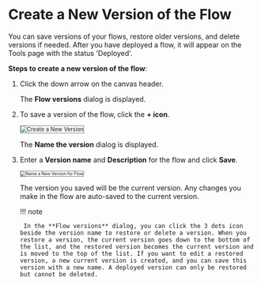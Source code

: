 # Create a New Version of the Flow

You can save versions of your flows, restore older versions, and delete versions if needed. After you have deployed a flow, it will appear on the Tools page with the status 'Deployed'.

**Steps to create a new version of the flow**:

1. Click the down arrow on the canvas header.

    The **Flow versions** dialog is displayed.

1. To save a version of the flow, click the **+ icon**.

    <img src="./../images/create-a-new-version.png" alt="Create a New Version" title="Create a New Version" style="border: 1px solid gray; zoom:80%;">

    The **Name the version** dialog is displayed.

1. Enter a **Version name** and **Description** for the flow and click **Save**.

    <img src="./../images/name-a-new-version-for-flow.png" alt="Name a New Version for Flow" title="Name a New Version for Flow" style="border: 1px solid gray; zoom:60%;">

    The version you saved will be the current version. Any changes you make in the flow are auto-saved to the current version.

    !!! note

        In the **Flow versions** dialog, you can click the 3 dots icon beside the version name to restore or delete a version. When you restore a version, the current version goes down to the bottom of the list, and the restored version becomes the current version and is moved to the top of the list. If you want to edit a restored version, a new current version is created, and you can save this version with a new name. A deployed version can only be restored but cannot be deleted.
